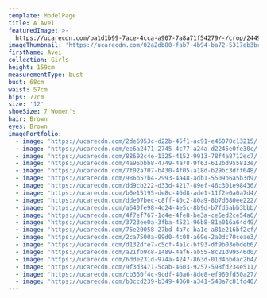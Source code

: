 ```yaml
---
template: ModelPage
title: A Avei
featuredImage: >-
  https://ucarecdn.com/ba1d1b99-7ace-4cca-a907-7a8a71f54279/-/crop/2449x1305/0,0/-/preview/
imageThumbnail: 'https://ucarecdn.com/02a2db80-fab7-4b94-ba72-5317eb3bc08c/'
firstName: Avei
collection: Girls
height: 159cm
measurementType: bust
bust: 68cm
waist: 57cm
hips: 77cm
size: '12'
shoeSize: 7 Women's
hair: Brown
eyes: Brown
imagePortfolio:
  - image: 'https://ucarecdn.com/2de6953c-d22b-45f1-ac91-e46070c13215/'
  - image: 'https://ucarecdn.com/ee6a2471-2745-4c77-a24a-d2245e0fe30c/'
  - image: 'https://ucarecdn.com/88692c4e-1325-4152-9913-78f4a8712ec7/'
  - image: 'https://ucarecdn.com/4a96bbb8-4749-4a78-9f63-612bd955813e/'
  - image: 'https://ucarecdn.com/7f02a707-b430-4f05-a18d-b29bc3dff648/'
  - image: 'https://ucarecdn.com/986b57b4-2993-4a48-adb1-5509b6a5b3d9/'
  - image: 'https://ucarecdn.com/dd9cb222-d33d-4217-89ef-46c301e98436/'
  - image: 'https://ucarecdn.com/b0e15195-de8c-46d8-ade1-11f2e0a0a7d4/'
  - image: 'https://ucarecdn.com/dde07bec-c8ff-40c2-80a9-8b7d680ee222/'
  - image: 'https://ucarecdn.com/a640fe98-4d24-4e5c-8b9d-b7fd5abb3bbb/'
  - image: 'https://ucarecdn.com/4f7ef767-1c4e-4fe8-be3a-ce6ed2ce54a6/'
  - image: 'https://ucarecdn.com/3723ee0a-3fba-4521-96b8-81e016a64d49/'
  - image: 'https://ucarecdn.com/75e20058-27bd-4a7c-ba1e-a81e216bf2cf/'
  - image: 'https://ucarecdn.com/2ca7500a-99d0-4c08-a69e-2a0dc70ceae3/'
  - image: 'https://ucarecdn.com/d132dfe7-c5cf-4a1c-bf93-df9b03ebdeb6/'
  - image: 'https://ucarecdn.com/a21fb9c8-1489-4af6-ab55-8c21d99546d0/'
  - image: 'https://ucarecdn.com/6dde231d-974a-4247-863d-01d4bbdac2b4/'
  - image: 'https://ucarecdn.com/9f3d3471-5cab-4603-9257-598fd234e511/'
  - image: 'https://ucarecdn.com/cb360f4c-9cdf-40a6-8de8-ef960fd50a27/'
  - image: 'https://ucarecdn.com/b3ccd239-b349-4060-a341-548a7c81fd40/'
---
```


